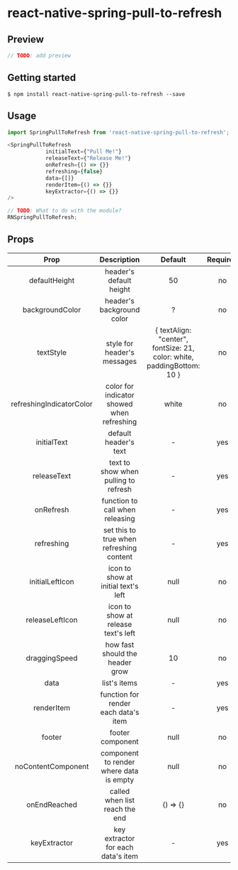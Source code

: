 
# react-native-spring-pull-to-refresh

## Preview

```javascript
// TODO: add preview
```

## Getting started

`$ npm install react-native-spring-pull-to-refresh --save`

## Usage
```javascript
import SpringPullToRefresh from 'react-native-spring-pull-to-refresh';

<SpringPullToRefresh
            initialText={"Pull Me!"}
            releaseText={"Release Me!"}
            onRefresh={() => {}}
            refreshing={false}
            data={[]}
            renderItem={() => {}} 
            keyExtractor={() => {}}
/>

// TODO: What to do with the module?
RNSpringPullToRefresh;
```

## Props

| Prop                     | Description                                | Default                                                                | Required | 
| :----------------------: | :----------------------------------------: | :--------------------------------------------------------------------: | :------: |
| defaultHeight            | header's default height                    | 50                                                                     | no       |
| backgroundColor          | header's background color                  | ?                                                                      | no       |
| textStyle                | style for header's messages                | { textAlign: "center", fontSize: 21, color: white, paddingBottom: 10 } | no       |
| refreshingIndicatorColor | color for indicator showed when refreshing | white                                                                  | no       |
| initialText              | default header's text                      | -                                                                      | yes      |
| releaseText              | text to show when pulling to refresh       | -                                                                      | yes      |
| onRefresh                | function to call when releasing            | -                                                                      | yes      |
| refreshing               | set this to true when refreshing content   | -                                                                      | yes      |
| initialLeftIcon          | icon to show at initial text's left        | null                                                                   | no       |
| releaseLeftIcon          | icon to show at release text's left        | null                                                                   | no       |
| draggingSpeed            | how fast should the header grow            | 10                                                                     | no       |
| data                     | list's items                               | -                                                                      | yes      |
| renderItem               | function for render each data's item       | -                                                                      | yes      |
| footer                   | footer component                           | null                                                                   | no       |
| noContentComponent       | component to render where data is empty    | null                                                                   | no       |
| onEndReached             | called when list reach the end             | () => {}                                                               | no       |
| keyExtractor             | key extractor for each data's item         | -                                                                      | yes      |
